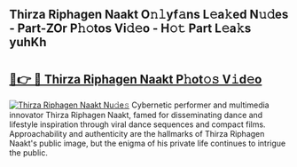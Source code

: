 ## Thirza Riphagen Naakt O𝚗𝚕yf𝚊ns L𝚎a𝚔ed N𝚞𝚍es - Part-ZOr P𝚑𝚘tos Vi𝚍𝚎o - H𝚘𝚝 Part L𝚎a𝚔s yuhKh

# <h2><a href="http://kf17n8.oniu.top/?m=Thirza+Riphagen+Naakt">🔗👉 🔴 Thirza Riphagen Naakt P𝚑ot𝚘𝚜 V𝚒d𝚎o</a></h2>

[![Thirza Riphagen Naakt Nu𝚍e𝚜](https://i.imgur.com/0qMVB7G.gif)](http://kf17n8.oniu.top/?m=Thirza+Riphagen+Naakt)
Cybernetic performer and multimedia innovator Thirza Riphagen Naakt, famed for disseminating dance and lifestyle inspiration through viral dance sequences and compact films. Approachability and authenticity are the hallmarks of Thirza Riphagen Naakt's public image, but the enigma of his private life continues to intrigue the public.  

